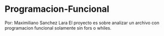 # Programacion-Funcional
Por: Maximiliano Sanchez Lara
El proyecto es sobre analizar un archivo con programacion funcional solamente sin fors o whiles.
